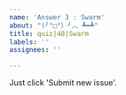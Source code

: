 ```yaml
---
name: 'Answer 3 : Swarm'
about: "(╯°□°）╯︵ ┻━┻"
title: quiz|48|Swarm
labels: ''
assignees: ''

---
```


Just click 'Submit new issue'.
